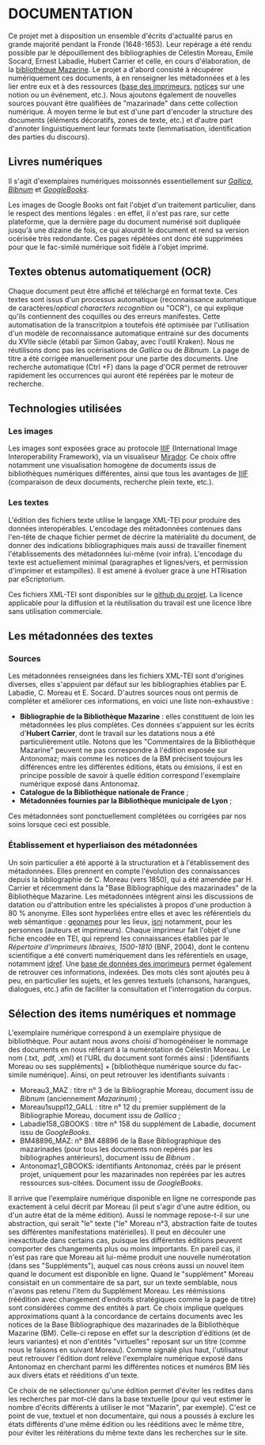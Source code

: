 # DOCUMENTATION 

Ce projet met à disposition un ensemble d'écrits d'actualité parus en grande majorité pendant la Fronde (1648-1653). Leur repérage a été rendu possible par le dépouillement des bibliographies de Célestin Moreau, Emile Socard, Ernest Labadie, Hubert Carrier et celle, en cours d'élaboration, de la [bibliothèque Mazarine](https://mazarinades.bibliotheque-mazarine.fr/). Le projet a d'abord consisté à récupérer numériquement ces documents, à en renseigner les métadonnées et à les lier entre eux et à des ressources ([base des imprimeurs](https://antonomaz.huma-num.fr/exist/apps/Antonomaz/imprimeurs.html?collection=imprimeurs), [notices](https://antonomaz.huma-num.fr/exist/apps/Antonomaz/notices.html?collection=notices) sur une notion ou un événement, etc.). Nous ajoutons également de nouvelles sources pouvant être qualifiées de "mazarinade" dans cette collection numérique. À moyen terme le but est d'une part d'encoder la structure des documents (éléments décoratifs, zones de texte, etc.) et d'autre part d'annoter linguistiquement leur formats texte (lemmatisation, identification des parties du discours).

## Livres numériques

Il s'agit d'exemplaires numériques moissonnés essentiellement sur *[Gallica](https://gallica.bnf.fr/)*, *[Bibnum](https://bibnum.institutdefrance.fr/)* et *[GoogleBooks](https://books.google.fr/)*. 

Les images de Google Books ont fait l'objet d'un traitement particulier, dans le respect des mentions légales : en effet, il n'est pas rare, sur cette plateforme, que la dernière page du document numérisé soit dupliquée jusqu'à une dizaine de fois, ce qui alourdit le document et rend sa version océrisée très redondante. Ces pages répétées ont donc été supprimées pour que le fac-similé numérique soit fidèle à l'objet imprimé.

## Textes obtenus automatiquement (OCR)

Chaque document peut être affiché et téléchargé en format texte. Ces textes sont issus d'un processus automatique (reconnaissance automatique de caractères/_optical characters recognition_ ou "OCR"), ce qui explique qu'ils contiennent des coquilles ou des erreurs manifestes. Cette automatisation de la transcritpion a toutefois été optimisée par l'utilisation d'un modèle de reconnaissance automatique entrainé sur des documents du XVIIe siècle (établi par Simon Gabay, avec l'outil Kraken). Nous ne réutilisons donc pas les océrisations de _Gallica_ ou de _Bibnum_. La page de titre a été corrigée manuellement pour une partie des documents. Une recherche automatique (Ctrl +F) dans la page d'OCR permet de retrouver rapidement les occurrences qui auront été repérées par le moteur de recherche.

## Technologies utilisées

### Les images

Les images sont exposées grace au protocole [IIIF](https://iiif.io/) (International Image Interoperability Framework), via un visualiseur [Mirador](https://projectmirador.org/). Ce choix offre notamment une visualisation homogène de documents issus de bibliothèques numériques différentes, ainsi que tous les avantages de [IIIF](https://training.iiif.io/intro-to-iiif/) (comparaison de deux documents, recherche plein texte, etc.).

### Les textes 

L'édition des fichiers texte utilise le langage XML-TEI pour produire des données interopérables. L'encodage des métadonnées contenues dans l'en-tête de chaque fichier permet de décrire la matérialité du document, de donner des indications bibliographiques mais aussi de travailler finement l'établissements des métadonnées lui-même (voir infra). L'encodage du texte est actuellement minimal (paragraphes et lignes/vers, et permission d'imprimer et estampilles). Il est amené à évoluer grace à une HTRisation par eScriptorium.

Ces fichiers XML-TEI sont disponibles sur le [github du projet](https://github.com/Antonomaz/Corpus). La licence applicable pour la diffusion et la réutilisation du travail est une licence libre sans utilisation commerciale.

## Les métadonnées des textes

### Sources

Les métadonnées renseignées dans les fichiers XML-TEI sont d'origines diverses, elles s'appuient par défaut sur les bibliographies établies par E. Labadie, C. Moreau et E. Socard. D'autres sources nous ont permis de compléter et améliorer ces informations, en voici une liste non-exhaustive :
- **Bibliographie de la Bibliothèque Mazarine** : elles constituent de loin les métadonnées les plus complètes. Ces données s'appuient sur les écrits d'**Hubert Carrier**, dont le travail sur les datations nous a été particulièrement utile. Notons que les "Commentaires de la Bibliothèque Mazarine" peuvent ne pas correspondre à l'édition exposée sur Antonomaz; mais comme les notices de la BM précisent toujours les différences entre les différentes éditions, états ou émisions, il est en principe possible de savoir à quelle édition correspond l'exemplaire numérique exposé dans Antonomaz.
- **Catalogue de la Bibliothèque nationale de France** ;
- **Métadonnées fournies par la Bibliothèque municipale de Lyon** ;

Ces métadonnées sont ponctuellement complétées ou corrigées par nos soins lorsque ceci est possible.

### Établissement et hyperliaison des métadonnées

Un soin particulier a été apporté à la structuration et à l'établissement des métadonnées. Elles prennent en compte l'évolution des connaissances depuis la bibliographie de C. Moreau (vers 1850), qui a été amendée par H. Carrier et récemment dans la "Base Bibliographique des mazarinades" de la Bibliothèque Mazarine. Les métadonnées intègrent ainsi les discussions de datation ou d'attribution entre les spécialistes à propos d'une production à 80 % anonyme. Elles sont hyperliées entre elles et avec les référentiels du web sémantique : [geonames](https://www.geonames.org/) pour les lieux, [isni](https://isni.org/) notamment, pour les personnes (auteurs et imprimeurs). Chaque imprimeur fait l'objet d'une fiche encodée en TEI, qui reprend les connaissances établies par le _Répertoire d'imprimeurs libraires, 1500-1810_ (BNF, 2004), dont le contenu scientifique a été converti numériquement dans les référentiels en usage, notamment [idref](https://www.idref.fr/). Une [base de données des imprimeurs](https://antonomaz.huma-num.fr/exist/apps/Antonomaz/imprimeurs.html?collection=imprimeurs) permet également de retrouver ces informations, indexées.
Des mots clés sont ajoutés peu à peu, en particulier les sujets, et les genres textuels (chansons, harangues, dialogues, etc.) afin de faciliter la consultation et l'interrogation du corpus.

## Sélection des items numériques et nommage

L'exemplaire numérique correspond à un exemplaire physique de bibliothèque. Pour autant nous avons choisi d'homogénéiser le nommage des documents en nous référant à la numérotation de Célestin Moreau. Le nom (.txt, .pdf, .xml) et l'URL du document  sont formés ainsi : [identifiants Moreau ou ses suppléments] + [bibliothèque numérique source du fac-simile numérique]. 
Ainsi, on peut retrouver les identifiants suivants : 
- Moreau3_MAZ : titre n° 3 de la Bibliographie Moreau, document issu de _Bibnum_ (anciennement _Mazarinum_) ;
- Moreau1suppl12_GALL : titre n° 12 du premier supplément de la Bibliographie Moreau, document issu de _Gallica_ ;
- Labadie158_GBOOKS : titre n° 158 du supplément de Labadie, document issu de _GoogleBooks_.
- BM48896_MAZ: n° BM 48896 de la Base Bibliographique des mazarinades (pour tous les documents non repérés par les bibliographes antérieurs), document issu de _Bibnum_  .
- Antonomaz1_GBOOKS: identifiants Antonomaz, créés  par le présent projet, uniquement pour les mazarinades non repérées par les autres ressources sus-citées. Document issu de _GoogleBooks_.

Il arrive que l'exemplaire numérique disponible en ligne ne corresponde pas exactement à celui décrit par Moreau (il peut s'agir d'une autre édition, ou d'un autre état de la même édition). Aussi le nommage repose-t-il sur une abstraction, qui serait "le" texte ("le" Moreau n°3, abstraction faite de toutes ses différentes manifestations matérielles).
Il peut en découler une inexactitude dans certains cas, puisque les différentes éditions peuvent comporter des changements plus ou moins importants. En pareil cas, il n'est pas rare que Moreau ait lui-même produit une nouvelle numérotation (dans ses "Suppléments"), auquel cas nous créons aussi un nouvel item quand le document est disponible en ligne. Quand le "supplément" Moreau consistait en un commentaire de sa part, sur un texte semblable, nous n'avons pas retenu l'item du Supplément Moreau.
Les réémissions (réédition avec changement d’endroits stratégiques comme la page de titre) sont considérées comme des entités à part.
Ce choix implique quelques approximations quant à la concordance de certains documents avec les notices de la Base Bibliographique des mazarinades de la Bibliothèque Mazarine (BM). Celle-ci repose en effet sur la description d'éditions (et de leurs variantes) et non d'entités "virtuelles" reposant sur un titre (comme nous le faisons en suivant Moreau). Comme signalé plus haut, l'utilisateur peut retrouver l'édition dont relève l'exemplaire numérique exposé dans Antonomaz en cherchant parmi les différentes notices et numéros BM liés aux divers états et rééditions d'un texte.

Ce choix de ne sélectionner qu'une édition permet d'éviter les redites dans les recherches par mot-clé dans la base textuelle (pour qui veut estimer le nombre d'écrits différents à utiliser le mot "Mazarin", par exemple). C'est ce point de vue, textuel et non documentaire, qui nous a poussés à exclure les états différents d'une même édition ou les rééditions avec le même titre, pour éviter les réitérations du même texte dans les recherches sur le site. 
